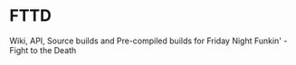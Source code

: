 # FTTD
Wiki, API, Source builds and Pre-compiled builds for Friday Night Funkin' - Fight to the Death
